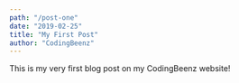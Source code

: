 ```yaml
---
path: "/post-one"
date: "2019-02-25"
title: "My First Post"
author: "CodingBeenz"
---
```


This is my very first blog post on my CodingBeenz website!